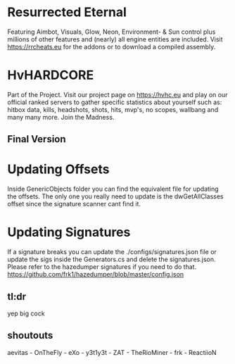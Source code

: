 # Resurrected Eternal
Featuring Aimbot, Visuals, Glow, Neon, Environment- & Sun control plus millions of other features and (nearly) all engine entities are included.
Visit https://rrcheats.eu for the addons or to download a compiled assembly.

# HvHARDCORE
Part of the Project. Visit our project page on https://hvhc.eu and play on our official ranked servers to gather specific statistics about yourself such as: hitbox data, kills, headshots, shots, hits, mvp's, no scopes, wallbang and many many more.
Join the Madness.

## Final Version

# Updating Offsets
Inside GenericObjects folder you can find the equivalent file for updating the offsets.
The only one you really need to update is the dwGetAllClasses offset since the signature scanner cant find it.

# Updating Signatures
If a signature breaks you can update the ./configs/signatures.json file or update the sigs inside the Generators.cs and delete the signatures.json. Please refer to the hazedumper signatures if you need to do that. https://github.com/frk1/hazedumper/blob/master/config.json

## tl:dr
yep big cock

## shoutouts

aevitas - OnTheFly - eXo - y3t1y3t - ZAT - TheRioMiner - frk - ReactiioN

